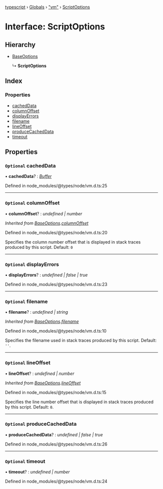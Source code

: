 [typescript](../README.md) › [Globals](../globals.md) › ["vm"](../modules/_vm_.md) › [ScriptOptions](_vm_.scriptoptions.md)

# Interface: ScriptOptions

## Hierarchy

* [BaseOptions](_vm_.baseoptions.md)

  ↳ **ScriptOptions**

## Index

### Properties

* [cachedData](_vm_.scriptoptions.md#optional-cacheddata)
* [columnOffset](_vm_.scriptoptions.md#optional-columnoffset)
* [displayErrors](_vm_.scriptoptions.md#optional-displayerrors)
* [filename](_vm_.scriptoptions.md#optional-filename)
* [lineOffset](_vm_.scriptoptions.md#optional-lineoffset)
* [produceCachedData](_vm_.scriptoptions.md#optional-producecacheddata)
* [timeout](_vm_.scriptoptions.md#optional-timeout)

## Properties

### `Optional` cachedData

• **cachedData**? : *[Buffer](../classes/buffer.md)*

Defined in node_modules/@types/node/vm.d.ts:25

___

### `Optional` columnOffset

• **columnOffset**? : *undefined | number*

*Inherited from [BaseOptions](_vm_.baseoptions.md).[columnOffset](_vm_.baseoptions.md#optional-columnoffset)*

Defined in node_modules/@types/node/vm.d.ts:20

Specifies the column number offset that is displayed in stack traces produced by this script.
Default: `0`

___

### `Optional` displayErrors

• **displayErrors**? : *undefined | false | true*

Defined in node_modules/@types/node/vm.d.ts:23

___

### `Optional` filename

• **filename**? : *undefined | string*

*Inherited from [BaseOptions](_vm_.baseoptions.md).[filename](_vm_.baseoptions.md#optional-filename)*

Defined in node_modules/@types/node/vm.d.ts:10

Specifies the filename used in stack traces produced by this script.
Default: `''`.

___

### `Optional` lineOffset

• **lineOffset**? : *undefined | number*

*Inherited from [BaseOptions](_vm_.baseoptions.md).[lineOffset](_vm_.baseoptions.md#optional-lineoffset)*

Defined in node_modules/@types/node/vm.d.ts:15

Specifies the line number offset that is displayed in stack traces produced by this script.
Default: `0`.

___

### `Optional` produceCachedData

• **produceCachedData**? : *undefined | false | true*

Defined in node_modules/@types/node/vm.d.ts:26

___

### `Optional` timeout

• **timeout**? : *undefined | number*

Defined in node_modules/@types/node/vm.d.ts:24
